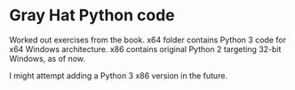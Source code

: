 # Gray Hat Python code

Worked out exercises from the book. x64 folder contains Python 3 code for x64 Windows architecture. x86 contains original Python 2 targeting 32-bit Windows, as of now.

I might attempt adding a Python 3 x86 version in the future.
